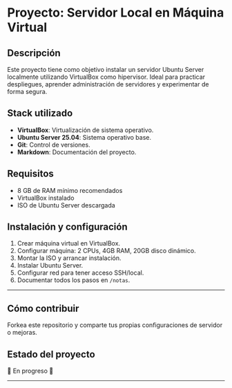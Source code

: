 # Proyecto: Servidor Local en Máquina Virtual

## Descripción
Este proyecto tiene como objetivo instalar un servidor Ubuntu Server localmente utilizando VirtualBox como hipervisor. Ideal para practicar despliegues, aprender administración de servidores y experimentar de forma segura.

## Stack utilizado
- **VirtualBox**: Virtualización de sistema operativo.
- **Ubuntu Server 25.04**: Sistema operativo base.
- **Git**: Control de versiones.
- **Markdown**: Documentación del proyecto.

## Requisitos
- 8 GB de RAM mínimo recomendados
- VirtualBox instalado
- ISO de Ubuntu Server descargada

## Instalación y configuración

1. Crear máquina virtual en VirtualBox.
2. Configurar máquina: 2 CPUs, 4GB RAM, 20GB disco dinámico.
3. Montar la ISO y arrancar instalación.
4. Instalar Ubuntu Server.
5. Configurar red para tener acceso SSH/local.
6. Documentar todos los pasos en `/notas`.

---

## Cómo contribuir
Forkea este repositorio y comparte tus propias configuraciones de servidor o mejoras.

## Estado del proyecto
🚧 En progreso 🚧

---

